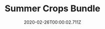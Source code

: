 ---
templateKey: blog-post
featuredpost: false
date: 2020-02-26T00:00:02.711Z
featuredimage: /img/Summer_Crops_Bundle.png
title: Summer Crops Bundle
description: Pantry
count: 4 out of 4
reward: Quality Sprinkler (1)
tags:
  - Tomato
  - Hot Pepper
  - Blueberry
  - Melon
  - bundle
  - Pantry
---